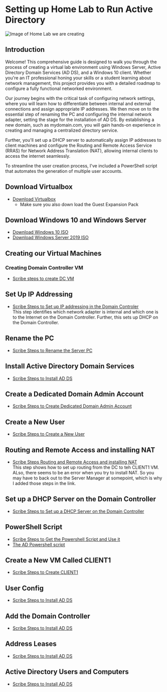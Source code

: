 # Setting up Home Lab to Run Active Directory
![Image of Home Lab we are creating](https://i.imgur.com/6B4ogTE.jpeg)
## Introduction
Welcome! This comprehensive guide is designed to walk you through the process of creating a virtual lab environment using Windows Server, Active Directory Domain Services (AD DS), and a Windows 10 client. Whether you're an IT professional honing your skills or a student learning about network management, this project provides you with a detailed roadmap to configure a fully functional networked environment.

Our journey begins with the critical task of configuring network settings, where you will learn how to differentiate between internal and external connections and assign appropriate IP addresses. We then move on to the essential step of renaming the PC and configuring the internal network adapter, setting the stage for the installation of AD DS. By establishing a new domain, such as mydomain.com, you will gain hands-on experience in creating and managing a centralized directory service.

Further, you'll set up a DHCP server to automatically assign IP addresses to client machines and configure the Routing and Remote Access Service (RRAS) for Network Address Translation (NAT), allowing internal clients to access the internet seamlessly.

To streamline the user creation process, I've included a PowerShell script that automates the generation of multiple user accounts.
## Download Virtualbox
- [Download Virtualbox](https://www.virtualbox.org/wiki/Downloads)
  -   Make sure you also down load the Guest Expansion Pack
## Download Windows 10 and Windows Server
- [Download Windows 10 ISO](https://www.microsoft.com/en-us/software-download/windows10)
- [Download Windows Server 2019 ISO](https://www.microsoft.com/en-us/software-download/windows10)
## Creating our Virtual Machines
### Creating Domain Controller VM
- [Scribe steps to create DC VM](https://scribehow.com/shared/Set_Up_Oracle_VM_VirtualBox_with_Windows_64-bit__onlI_SVqS3S19gA0_8Co7w)
## Set Up IP Addressing
- [Scribe Steps to Set up IP addressing in the Domain Controler](https://scribehow.com/shared/IP_Addressing__ae6PO3kATcqn08EPvLDepA)</br>
This step identifies which network adapter is internal and which one is to the Internet on the Domain Controller. Further, this sets up DHCP on the Domain Controller. 
## Rename the PC
- [Scribe Steps to Rename the Server PC](https://scribehow.com/shared/Rename_the_PC__ajy7-MPNT2erFbgOqeNqOg)</br>

## Install Active Directory Domain Services 
- [Scribe Steps to Install AD DS](https://scribehow.com/shared/Install_Active_Directory_Domain_Services__Nd42lC1tTkamlCkZswfHmQ)</br>

## Create a Dedicated Domain Admin Account
- [Scribe Steps to Create Dedicated Domain Admin Account](https://scribehow.com/shared/Created_Dedicated_Domain_Admin_Account__0mcNvFaZRsCrkct__7hZ7A)</br>
## Create a New User
- [Scribe Steps to Create a New User](https://scribehow.com/shared/Create_a_New_User__TG9A72tyTh2wZ7TANmF7uA)</br>
## Routing and Remote Access and installing NAT
- [Scribe Steps Routing and Remote Access and installing NAT](https://scribehow.com/shared/Routing_and_installing_NAT__CDw6SGi1Q--78iUwSUaPFw)</br>
This step shows how to set up routing from the DC to teh CLIENT1 VM. ALso, there seems to be an error when you try to install NAT. So you may have to back out to the Server Manager at somepoint, which is why I added those steps in the link.

## Set up a DHCP Server on the Domain Controller
- [Scribe Steps to Set up a DHCP Server on the Domain Controller](https://scribehow.com/shared/Set_Up_DHCP_on_Domain_Controller__VDLK0ocpTwqVpRSTKMJCGg)</br>
## PowerShell Script
- [Scribe Steps to Get the Powershell Script and Use it](https://scribehow.com/shared/Powershell_Script__D98BMpLWSPuND6FKkyVXjA)</br>
- [The AD Powershell script](https://github.com/mpskierbg/AD_PS/archive/master.zip)</br>
## Create a New VM Called CLIENT1
- [Scribe Steps to Create CLIENT1](https://scribehow.com/shared/Creating_CLIENT1_VM__Vk7y9KU-QkqbdakZ9CyaNw)</br>
## User Config
- [Scribe Steps to Install AD DS](https://scribehow.com/shared/Install_Active_Directory_Domain_Services__Nd42lC1tTkamlCkZswfHmQ)</br>
## Add the Domain Controller
- [Scribe Steps to Install AD DS](https://scribehow.com/shared/Install_Active_Directory_Domain_Services__Nd42lC1tTkamlCkZswfHmQ)</br>
## Address Leases
- [Scribe Steps to Install AD DS](https://scribehow.com/shared/Install_Active_Directory_Domain_Services__Nd42lC1tTkamlCkZswfHmQ)</br>
## Active Directory Users and Computers
- [Scribe Steps to Install AD DS](https://scribehow.com/shared/Install_Active_Directory_Domain_Services__Nd42lC1tTkamlCkZswfHmQ)</br>
